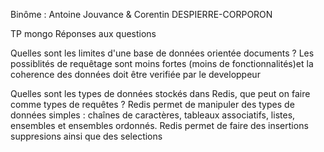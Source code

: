 Binôme : Antoine Jouvance & Corentin DESPIERRE-CORPORON

TP mongo
Réponses aux questions

Quelles sont les limites d'une base de données orientée documents ?
Les possiblités de requêtage sont moins fortes (moins de fonctionnalités)et la coherence des données doit être verifiée par le developpeur

Quelles sont les types de données stockés dans Redis, que peut on faire comme types de requêtes ?
Redis permet de manipuler des types de données simples : chaînes de caractères, tableaux associatifs, listes, ensembles et ensembles ordonnés. Redis permet de faire des insertions suppresions ainsi que des selections
